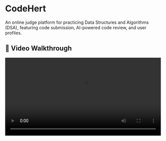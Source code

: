 # CodeHert

An online judge platform for practicing Data Structures and Algorithms (DSA), featuring code submission, AI-powered code review, and user profiles.

## 🎥 Video Walkthrough

<video src="https://github.com/user-attachments/assets/620ec3e8-8143-4d0e-a7be-ef43d9304a1a" controls width="100%" />

*Complete platform demonstration showing the full user journey from registration to code submission and AI review*

## Features
- User registration and authentication
- Problem set and problem details
- Code submission and verdicts
- AI code review for submitted solutions
- Admin panel for managing problems and test cases
- User profiles and statistics

## Tech Stack
- **Frontend:** React, Redux Toolkit, React Router, Axios, Vite
- **Backend:** Node.js, Express, MongoDB, Mongoose, JWT, bcrypt
- **AI Integration:** Gemini API for code review
- **Other:** Docker (for code execution), RESTful API

## Project Structure
```
ONLINE_JUDGE_FINAL_PROJECT/
  ├── backend/      # Node.js/Express API server
  ├── frontend/     # React client app
  ├── compiler/     # Code execution engine (Dockerized)
  └── README.md     # Project overview (this file)
```

## Getting Started

### Prerequisites
- Node.js (v16+ recommended)
- npm or yarn
- MongoDB instance (local or Atlas)

### 1. Clone the Repository
```bash
git clone <your-repo-url>
cd ONLINE_JUDGE_FINAL_PROJECT
```

### 2. Setup Backend
```bash
cd backend
npm install
# Create a .env file (see backend/README.md for details)
npm start
```

### 3. Setup Frontend
```bash
cd ../frontend
npm install
# Create a .env file if needed (see frontend/README.md)
npm run dev
```

### 4. Setup Compiler (Optional, for local code execution)
```bash
cd ../compiler
npm install
# See compiler/README.md for Docker setup
```

## Environment Variables
- See `backend/README.md` and `frontend/README.md` for required environment variables and configuration.

## Useful Links
- [Backend README](backend/README.md)
- [Frontend README](frontend/README.md)
- [Compiler README](compiler/README.md)
